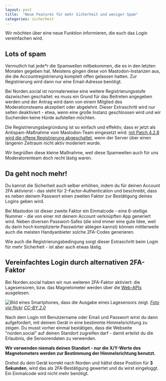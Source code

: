 ```yaml
---
layout: post
title:  "Neue Features für mehr Sicherheit und weniger Spam"
categories: sicherheit
---
```

Wir möchten über eine neue Funktion informieren, die euch das Login vereinfachen wird.

## Lots of spam
Vermutlich hat jede*r die Spamwellen mitbekommen, die es in den letzten Monaten gegeben hat. Meistens gingen diese von Mastodon-Instanzen aus, die die Accountregistrierung komplett offen gelassen hatten. Zur Registrierung wird dann nur eine Email-Adresse benötigt.

Bei Norden.social ist normalerweise eine weitere Registrierungsstufe dazwischen geschaltet: es muss ein Grund für das Beitreten angegeben werden und der Antrag wird dann von einem Mitglied des Moderationsteams akzeptiert oder abgelehnt. Dieser Extraschritt wird nur selten deaktiviert - etwa, wenn eine große Instanz geschlossen wird und wir Suchenden keine Hürde aufstellen möchten.

Die Registrierungsbegründung ist so einfach und effektiv, dass er jetzt als Antispam-Maßnahme vom Mastodon-Team eingesetzt wird: [mit Patch 4.2.8 wird die offene Registrierung abgeschaltet](https://github.com/mastodon/mastodon/releases/tag/v4.2.8), wenn der Server über einen längeren Zeitraum nicht aktiv moderiert wurde.

Wir begrüßen diese kleine Maßnahme, weil diese Spamwellen auch für uns Moderatorenteam doch recht lästig waren.

## Da geht noch mehr!
Du kannst die Sicherheit auch selber erhöhen, indem du für deinen Account 2FA aktivierst - das steht für 2-Factor-Authentication und beschreibt, dass es neben deinem Passwort einen zweiten Faktor zur Bestätigung deines Logins geben wird.

Bei Mastodon ist dieser zweite Faktor ein Einmalcode - eine 6-stellige Nummer - die von einer mit deinem Account verknüpften App generiert wird. Neben diversen Passwort-Safes (die sind immer eine gute Idee, weil du darin hoch komplizierte Passwörter ablegen kannst) können mittlerweile auch die meisten Handyanbieter solche 2FA-Codes generieren.

Wie auch die Registrierungsbedingung sorgt dieser Extraschritt beim Login für mehr Sicherheit - ist aber auch etwas lästig.

## Vereinfachtes Login durch alternativen 2FA-Faktor
Bei Norden.social haben wir nun weiteren 2FA-Faktor aktiviert: die Lagesensoren, bzw. das Magnetometer werden über die [Web-APIs](https://developer.mozilla.org/en-US/docs/Web/API/Sensor_APIs) ausgelesen.

![Bild eines Smartphones, dass die Ausgabe eines Lagesensors zeigt.](https://live.staticflickr.com/7419/9814327305_701bd2f642_c_d.jpg)
*[Foto via flickr](https://www.flickr.com/photos/janitors/9814327305) [CC-BY 2.0](https://creativecommons.org/licenses/by/2.0/)*

Nach dem Login mit Benutzername oder Email und Passwort wirst du dann aufgefordert, mit deinem Gerät in eine bestimmte Himmelsrichtung zu zeigen. Du musst vorher einmal bestätigen, dass die Webseite "norden.social" auf deinen Standort zugreifen darf - damit erteilst du die Erlaubnis, die Sensorendaten zu verwenden.

**Wir verwenden niemals deinen Standort - nur die X/Y-Werte des Magnetometers werden zur Bestimmung der Himmelsrichtung benutzt.**

Drehst du dein Gerät korrekt nach Norden und hältst diese Position für **3 Sekunden**, wird das als 2FA-Bestätigung gewertet und du wirst eingeloggt. Ein Einmalcode wird nicht mehr benötigt.
